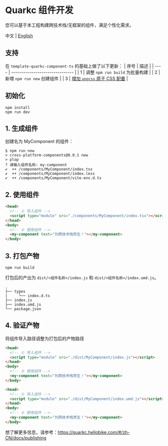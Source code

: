 # Quarkc 组件开发
您可以基于本工程构建跨技术栈/无框架的组件，满足个性化需求。

中文 | [English](./README.es-US.md)
## 支持
在 `template-quarkc-component-ts` 的基础上做了以下更新：
| 序号 | 描述                            |
| ---- | ------------------------------- |
| 1    | 调整 `npm run build` 为批量构建  |
| 2    | 新增 `npm run new` 创建组件  |
| 3    | [增加 `unocss` 原子 CSS 配置](https://github.com/OSpoon/cross-platform-components/tree/unocss/README.md)  |
## 初始化
```
npm install
npm run dev
```
## 1. 生成组件
创建名为 MyComponent 的组件：
```
$ npm run new
> cross-platform-components@0.0.1 new
> plop
? 请输入组件名称: my-component
✔  ++ /components/MyComponent/index.tsx
✔  ++ /components/MyComponent/index.less
✔  ++ /components/MyComponent/vite-env.d.ts
```
## 2. 使用组件
```html
<head>
  <!-- ① 导入组件 -->
  <script type="module" src="./components/MyComponent/index.tsx"></script>
</head>
<body>
  <!-- ② 使用组件 -->
  <my-component text="为跨技术栈而生！"></my-component>
</body>
```
## 3. 打包产物
```
npm run build
```
打包后的产出为 `dist/<组件名称>/index.js` 和 `dist/<组件名称>/index.umd.js`。
```tree
.
├── types
|     └── index.d.ts
├── index.js
├── index.umd.js
└── package.json
```
## 4. 验证产物
将组件导入路径调整为打包后的产物路径
```html
<head>
  <!-- ① 导入组件 -->
  <script type="module" src="./dist/MyComponent/index.js"></script>
</head>
<body>
  <!-- ② 使用组件 -->
  <my-component text="为跨技术栈而生！"></my-component>
</body>
```
```html
<head>
  <!-- ① 导入组件 -->
  <script type="module" src="./dist/MyComponent/index.umd.js"></script>
</head>
<body>
  <!-- ② 使用组件 -->
  <my-component text="为跨技术栈而生！"></my-component>
</body>
```
想了解更多信息，请参考：https://quarkc.hellobike.com/#/zh-CN/docs/publishing